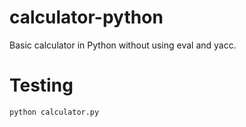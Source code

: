# calculator-python

Basic calculator in Python without using eval and yacc.

# Testing

```
python calculator.py
```
